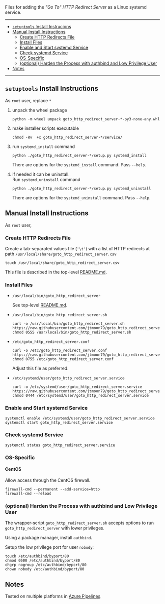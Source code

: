 Files for adding the _"Go To" HTTP Redirect Server_ as a Linux systemd service.

----

<!-- python -m md_toc README.md github -->

- [`setuptools` Install Instrucions](#setuptools-install-instrucions)
- [Manual Install Instructions](#manual-install-instructions)
  - [Create HTTP Redirects File](#create-http-redirects-file)
  - [Install Files](#install-files)
  - [Enable and Start systemd Service](#enable-and-start-systemd-service)
  - [Check systemd Service](#check-systemd-service)
  - [OS-Specific](#os-specific)
  - [(optional) Harden the Process with authbind and Low Privilege User](#optional-harden-the-process-with-authbind-and-low-privilege-user)
- [Notes](#notes)

----

## `setuptools` Install Instructions

As `root` user, replace `*`

1. unpack the wheel package

       python -m wheel unpack goto_http_redirect_server-*-py3-none-any.whl

2. make installer scripts executable

       chmod -Rv  +x goto_http_redirect_server-*/service/

3. run `systemd_install` command

       python ./goto_http_redirect_server-*/setup.py systemd_install

   There are options for the `systemd_install` command. Pass `--help`.

4. if needed it can be uninstall.<br />
   Run `systemd_uninstall` command

       python ./goto_http_redirect_server-*/setup.py systemd_uninstall

   There are options for the `systemd_uninstall` command. Pass `--help`.

## Manual Install Instructions

As `root` user,

### Create HTTP Redirects File

Create a tab-separated values file (`'\t'`) with a list of HTTP redirects at
path `/usr/local/share/goto_http_redirect_server.csv`

    touch /usr/local/share/goto_http_redirect_server.csv

This file is described in the top-level [README.md](./../README.md).

### Install Files

- `/usr/local/bin/goto_http_redirect_server`

  See top-level [README.md](./../README.md).

- `/usr/local/bin/goto_http_redirect_server.sh`
  ```
  curl -o /usr/local/bin/goto_http_redirect_server.sh https://raw.githubusercontent.com/jtmoon79/goto_http_redirect_server/master/service/goto_http_redirect_server.sh
  chmod 0555 /usr/local/bin/goto_http_redirect_server.sh
  ```

- `/etc/goto_http_redirect_server.conf`
  ```
  curl -o /etc/goto_http_redirect_server.conf https://raw.githubusercontent.com/jtmoon79/goto_http_redirect_server/master/service/goto_http_redirect_server.conf
  chmod 0755 /etc/goto_http_redirect_server.conf
  ```
  Adjust this file as preferred.

- `/etc/systemd/user/goto_http_redirect_server.service`
  ```
  curl -o /etc/systemd/user/goto_http_redirect_server.service https://raw.githubusercontent.com/jtmoon79/goto_http_redirect_server/master/service/goto_http_redirect_server.service
  chmod 0444 /etc/systemd/user/goto_http_redirect_server.service
  ```

### Enable and Start systemd Service

    systemctl enable /etc/systemd/user/goto_http_redirect_server.service    
    systemctl start goto_http_redirect_server.service

### Check systemd Service

    systemctl status goto_http_redirect_server.service

### OS-Specific

#### CentOS

Allow access through the CentOS firewall.

    firewall-cmd --permanent --add-service=http
    firewall-cmd --reload

### (optional) Harden the Process with authbind and Low Privilege User

The wrapper-script `goto_http_redirect_server.sh` accepts options to run
`goto_http_redirect_server` with lower privileges.

Using a package manager, install `authbind`.

Setup the low privilege port for user `nobody`:

    touch /etc/authbind/byport/80
    chmod 0500 /etc/authbind/byport/80
    chgrp nogroup /etc/authbind/byport/80
    chown nobody /etc/authbind/byport/80

## Notes

Tested on multiple platforms in [Azure Pipelines](../.azure-pipelines/azure-pipelines.yml).
